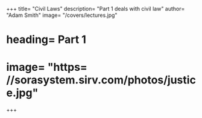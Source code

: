 

+++
title=  "Civil Laws"
description=  "Part 1 deals with civil law"
author=  "Adam Smith"
image=  "/covers/lectures.jpg"
# heading=  Part 1
# image=  "https= //sorasystem.sirv.com/photos/justice.jpg"
+++
